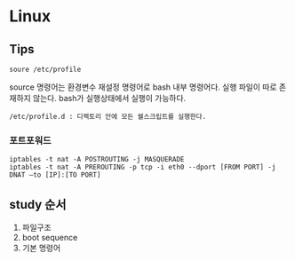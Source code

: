# Linux
## Tips
```
soure /etc/profile
```
source 명령어는 환경변수 재설정 명령어로 bash 내부 명령어다. 실행 파일이 따로 존재하지 않는다. bash가 실행상태에서 실행이 가능하다.
```
/etc/profile.d : 디렉토리 안에 모든 쉘스크립트를 실행한다. 
```
### 포트포워드
```
iptables -t nat -A POSTROUTING -j MASQUERADE 
iptables -t nat -A PREROUTING -p tcp -i eth0 --dport [FROM PORT] -j DNAT —to [IP]:[TO PORT] 
```


## study 순서
1. 파일구조
1. boot sequence 
1. 기본 명령어 
